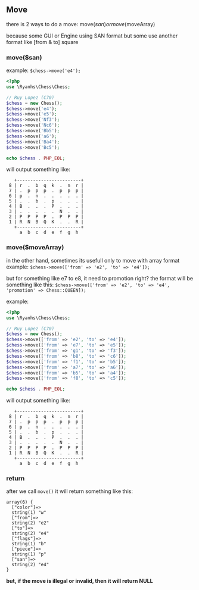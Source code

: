 ## Move

there is 2 ways to do a move: move($san) or move($moveArray)

because some GUI or Engine using SAN format but some use another format like [from & to] square

### move($san)

example: `$chess->move('e4');`
```php
<?php
use \Ryanhs\Chess\Chess;

// Ruy Lopez (C70)
$chess = new Chess();
$chess->move('e4');
$chess->move('e5');
$chess->move('Nf3');
$chess->move('Nc6');
$chess->move('Bb5');
$chess->move('a6');
$chess->move('Ba4');
$chess->move('Bc5');

echo $chess . PHP_EOL;
```
will output something like:
```text
   +------------------------+
 8 | r  .  b  q  k  .  n  r |
 7 | .  p  p  p  .  p  p  p |
 6 | p  .  n  .  .  .  .  . |
 5 | .  .  b  .  p  .  .  . |
 4 | B  .  .  .  P  .  .  . |
 3 | .  .  .  .  .  N  .  . |
 2 | P  P  P  P  .  P  P  P |
 1 | R  N  B  Q  K  .  .  R |
   +------------------------+
     a  b  c  d  e  f  g  h
```





### move($moveArray)

in the other hand, sometimes its usefull only to move with array format
example: `$chess->move(['from' => 'e2', 'to' => 'e4']);`

but for something like e7 to e8, it need to promotion right? the format will be something like this:
`$chess->move(['from' => 'e2', 'to' => 'e4', 'promotion' => Chess::QUEEN]);`

example:
```php
<?php
use \Ryanhs\Chess\Chess;

// Ruy Lopez (C70)
$chess = new Chess();
$chess->move(['from' => 'e2', 'to' => 'e4']);
$chess->move(['from' => 'e7', 'to' => 'e5']);
$chess->move(['from' => 'g1', 'to' => 'f3']);
$chess->move(['from' => 'b8', 'to' => 'c6']);
$chess->move(['from' => 'f1', 'to' => 'b5']);
$chess->move(['from' => 'a7', 'to' => 'a6']);
$chess->move(['from' => 'b5', 'to' => 'a4']);
$chess->move(['from' => 'f8', 'to' => 'c5']);

echo $chess . PHP_EOL;
```
will output something like:
```text
   +------------------------+
 8 | r  .  b  q  k  .  n  r |
 7 | .  p  p  p  .  p  p  p |
 6 | p  .  n  .  .  .  .  . |
 5 | .  .  b  .  p  .  .  . |
 4 | B  .  .  .  P  .  .  . |
 3 | .  .  .  .  .  N  .  . |
 2 | P  P  P  P  .  P  P  P |
 1 | R  N  B  Q  K  .  .  R |
   +------------------------+
     a  b  c  d  e  f  g  h
```




### return

after we call `move()` it will return something like this:

``` 
array(6) {
  ["color"]=>
  string(1) "w"
  ["from"]=>
  string(2) "e2"
  ["to"]=>
  string(2) "e4"
  ["flags"]=>
  string(1) "b"
  ["piece"]=>
  string(1) "p"
  ["san"]=>
  string(2) "e4"
}
```


**but, if the move is illegal or invalid, then it will return NULL**

